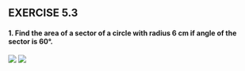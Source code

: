 ## EXERCISE 5.3
#### 1. Find the area of a sector of a circle with radius 6 cm if angle of the sector is 60°.
[![](https://img.youtube.com/vi/n1KVVFChSGg/0.jpg)](https://www.youtube.com/watch?v=n1KVVFChSGg)
[![](https://img.youtube.com/vi/l3tPddK8hYA/0.jpg)](https://www.youtube.com/watch?v=l3tPddK8hYA)
